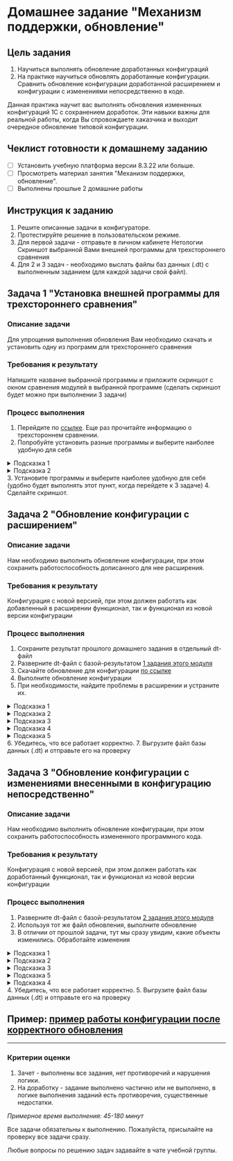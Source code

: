 # Домашнее задание "Механизм поддержки, обновление"

## Цель задания

1. Научиться выполнять обновление доработанных конфигураций
2. На практике научиться обновлять доработанные конфигурации. Сравнить обновление конфигурации доработанной расширением и конфигурации с изменениями непосредственно в коде.

Данная практика научит вас выполнять обновления измененных конфигураций 1С с сохранением доработок. Эти навыки важны для реальной работы, когда Вы спровождаете хаказчика и выходит очередное обновление типовой конфигурации.

## Чеклист готовности к домашнему заданию

- [ ] Установить учебную платформа версии 8.3.22 или больше.
- [ ] Просмотреть материал занятия "Механизм поддержки, обновление".
- [ ] Выполнены прошлые 2 домашние работы

## Инструкция к заданию

1. Решите описанные задачи в конфигураторе.
2. Протестируйте решение в пользовательском режиме.
3. Для первой задачи - отправьте в личном кабинете Нетологии Скриншот выбранной Вами внешней программы для трехстороннего сравнения
4. Для 2 и 3 задач - необходимо выслать файлы баз данных (.dt) с выполненным заданием (для каждой задачи свой файл).

## Задача 1 "Установка внешней программы для трехстороннего сравнения"

### Описание задачи
Для упрощения выполнения обновления Вам необходимо скачать и установить одну из программ для трехстороннего сравнения

### Требования к результату
Напишите название выбранной программы и приложите скриншот с окном сравнения модулей в выбранной программе (сделать скриншот будет можно при выполнении 3 задачи)

### Процесс выполнения
1. Перейдите по [ссылке](https://wonderland.v8.1c.ru/blog/razvitie-sravneniya-obedineniya-moduley/). Еще раз прочитайте информацию о трехстороннем сравнении.
2. Попробуйте установить разные программы и выберите наиболее удобную для себя
<details>
  <summary>Подсказка 1</summary>
  Наиболее популярными являются Kdiff3 и Perforce P4Merge. Вероятно, и Вам они могут приглянуться.
</details>
<details>
  <summary>Подсказка 2</summary>
  К сожалению, некоторые ссылки могут не открываться без VPN.
</details>
3. Установите программы и выберите наиболее удобную для себя (удобно будет выполнять этот пункт, когда перейдете к 3 задаче)
4. Сделайте скриншот.

## Задача 2 "Обновление конфигурации с расширением"

### Описание задачи
Нам необходимо выполнить обновление конфигурации, при этом сохранить работоспособность дописанного для нее расширения.

### Требования к результату
Конфигурация с новой версией, при этом должен работать как добавленный в расширении функционал, так и функционал из новой версии конфигурации

### Процесс выполнения
1. Сохраните результат прошлого домашнего задания в отдельный dt-файл
2. Разверните dt-файл с базой-результатом [1 задания этого модуля](homework-11-1.md)
3. Скачайте обновление для конфигурации [по ссылке](src/update.cfu)
4. Выполните обновление конфигурации
5. При необходимости, найдите проблемы в расширении и устраните их.
<details>
  <summary>Подсказка 1</summary>
  При выполнении обновления, так как конфигурация находится на полной поддержке, никаких дополнительных окон не появится, 1С просто сообщит о том что конфигурация обновлена
</details>
<details>
  <summary>Подсказка 2</summary>
  Запустите приложение в пользовательском режиме и проверьте, что тот функционал, который Вы дорабатывали, продолжает работать.
</details>
<details>
  <summary>Подсказка 3</summary>
  В справочнике Контрагенты появилась табличная часть "Приобретенная номенклатура", но это никак не пересекается с Вашими доработками (если Вы не добавляли на форму контрагентов отдельных команд и полей для работы с контактными лицами)
</details>
<details>
  <summary>Подсказка 4</summary>
  А вот при открытии формы документа "Заказ покупателя", можно увидеть предупреждение, что возник конфликт с расширением. Теперь, при изменении строки, применяется только скидка указанная в табличной части, но скидка указанная в шапке документа игнорируется. Надо доработать расширение так, чтобы скидки суммировались, но при этом не превышали 100%
</details>
<details>
  <summary>Подсказка 5</summary>
  Перенесите в блок "Удаление" новый код и доолните свой код в блоке Вставка так, чтобы читывался процент из табличной части
</details>
6. Убедитесь, что все работает корректно.
7. Выгрузите файл базы данных (.dt) и отправьте его на проверку

## Задача 3 "Обновление конфигурации с изменениями внесенными в конфигурацию непосредственно"

### Описание задачи
Нам необходимо выполнить обновление конфигурации, при этом сохранить работоспособность измененного программного кода.

### Требования к результату
Конфигурация с новой версией, при этом должен работать как доработанный функционал, так и функционал из новой версии конфигурации

### Процесс выполнения
1. Разверните dt-файл с базой-результатом [2 задания этого модуля](homework-11-2.md)
2. Используя тот же файл обновления, выполните обновление
3. В отличии от прошлой задачи, тут мы сразу увидим, какие объекты изменились. Обработайте изменения
<details>
  <summary>Подсказка 1</summary>
  Используйте режим "Показывать только дважды измененные свойства" чтобы не анализировать лишнее
</details>
<details>
  <summary>Подсказка 2</summary>
  Сделайте скриншот с программой трехстороннего сравнения
</details>
<details>
  <summary>Подсказка 3</summary>
  В форме документа поменялся программный код, убедитесь, что с добавленных Вами процедур сняты флажки (чтобы они не удалились)
  
  При этом на всех процедурах, которые добавлены в модуль флажки должны стоять
</details>
<details>
  <summary>Подсказка 5</summary>
  Некоторые процедуры, как-будто, не изменились. Однако, они были перенесены в новые области кода. Сохраните эти изменения.
</details>
<details>
  <summary>Подсказка 4</summary>
  Доработайте процедуру расчета строки
</details>
4. Убедитесь, что все работает корректно.
5. Выгрузите файл базы данных (.dt) и отправьте его на проверку

## Пример: [пример работы конфигурации после корректного обновления](examples/HW_11_3_example.md)

------

### Критерии оценки

1. Зачет - выполнены все задания, нет противоречий и нарушения логики. 
2. На доработку - задание выполнено частично или не выполнено, в логике выполнения заданий есть противоречия, существенные недостатки.

*Примерное время выполнения: 45-180 минут*

Все задачи обязательны к выполнению. Пожалуйста, присылайте на проверку все задачи сразу.

Любые вопросы по решению задач задавайте в чате учебной группы.

